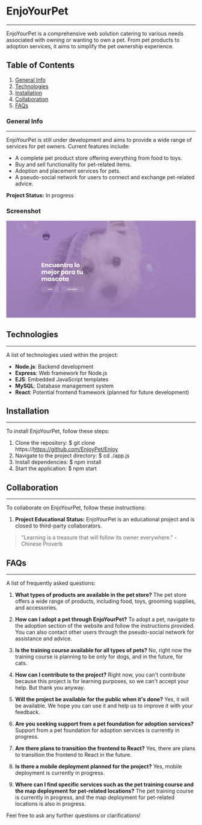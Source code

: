 # EnjoYourPet
***

EnjoYourPet is a comprehensive web solution catering to various needs associated with owning or wanting to own a pet. From pet products to adoption services, it aims to simplify the pet ownership experience.

## Table of Contents
1. [General Info](#general-info)
2. [Technologies](#technologies)
3. [Installation](#installation)
4. [Collaboration](#collaboration)
5. [FAQs](#faqs)

### General Info
***
EnjoYourPet is still under development and aims to provide a wide range of services for pet owners. Current features include:

- A complete pet product store offering everything from food to toys.
- Buy and sell functionality for pet-related items.
- Adoption and placement services for pets.
- A pseudo-social network for users to connect and exchange pet-related advice.

**Project Status:** In progress

### Screenshot
![EnjoYourPet](https://github.com/EnjoyPet/Enjoy/blob/534e8ff124660b5befc23bcc9e4c298c7a89114e/view-index-image001.jpeg)

## Technologies
***
A list of technologies used within the project:
- **Node.js**: Backend development
- **Express**: Web framework for Node.js
- **EJS**: Embedded JavaScript templates
- **MySQL**: Database management system
- **React**: Potential frontend framework (planned for future development)

## Installation
***
To install EnjoYourPet, follow these steps:

1. Clone the repository:
$ git clone https://https://github.com/EnjoyPet/Enjoy
2. Navigate to the project directory:
$ cd ./app.js
3. Install dependencies:
$ npm install
4. Start the application:
$ npm start

## Collaboration
***
To collaborate on EnjoYourPet, follow these instructions:

1. **Project Educational Status:** EnjoYourPet is an educational project and is closed to third-party collaborators.

> "Learning is a treasure that will follow its owner everywhere." - Chinese Proverb

## FAQs
***
A list of frequently asked questions:

1. **What types of products are available in the pet store?**
The pet store offers a wide range of products, including food, toys, grooming supplies, and accessories.

2. **How can I adopt a pet through EnjoYourPet?**
To adopt a pet, navigate to the adoption section of the website and follow the instructions provided. You can also contact other users through the pseudo-social network for assistance and advice.

3. **Is the training course available for all types of pets?**
No, right now the training course is planning to be only for dogs, and in the future, for cats.

4. **How can I contribute to the project?**
Right now, you can't contribute because this project is for learning purposes, so we can't accept your help. But thank you anyway.

5. **Will the project be available for the public when it's done?**
Yes, it will be available. We hope you can use it and help us to improve it with your feedback.

6. **Are you seeking support from a pet foundation for adoption services?**
Support from a pet foundation for adoption services is currently in progress.

7. **Are there plans to transition the frontend to React?**
Yes, there are plans to transition the frontend to React in the future.

8. **Is there a mobile deployment planned for the project?**
Yes, mobile deployment is currently in progress.

9. **Where can I find specific services such as the pet training course and the map deployment for pet-related locations?**
The pet training course is currently in progress, and the map deployment for pet-related locations is also in progress.

Feel free to ask any further questions or clarifications!
